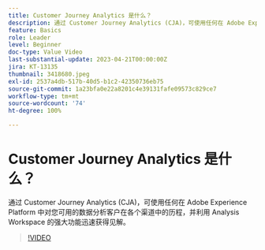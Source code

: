```yaml
---
title: Customer Journey Analytics 是什么？
description: 通过 Customer Journey Analytics (CJA)，可使用任何在 Adobe Experience Platform 中对您可用的数据分析客户在各个渠道中的历程，并利用 Analysis Workspace 的强大功能迅速获得见解。
feature: Basics
role: Leader
level: Beginner
doc-type: Value Video
last-substantial-update: 2023-04-21T00:00:00Z
jira: KT-13135
thumbnail: 3418680.jpeg
exl-id: 2537a4db-517b-40d5-b1c2-42350736eb75
source-git-commit: 1a23bfa0e22a8201c4e39131fafe09573c829ce7
workflow-type: tm+mt
source-wordcount: '74'
ht-degree: 100%

---
```


# Customer Journey Analytics 是什么？

通过 Customer Journey Analytics (CJA)，可使用任何在 Adobe Experience Platform 中对您可用的数据分析客户在各个渠道中的历程，并利用 Analysis Workspace 的强大功能迅速获得见解。

>[!VIDEO](https://video.tv.adobe.com/v/3439458/?quality=12&learn=on&captions=chi_hans)
